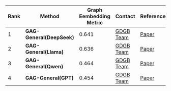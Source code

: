|Rank|Method|Graph Eembedding Metric|Contact|References|Date|
|--|--|--|--|--|--|
|1|**GAG-General(DeepSeek)**|0.641|[GDGB Team](peng_jie@ruc.edu.cn)|[Paper]()|06.03.2025|
|2|**GAG-General(Llama)**|0.636|[GDGB Team](peng_jie@ruc.edu.cn)|[Paper]()|06.03.2025|
|3|**GAG-General(Qwen)**|0.464|[GDGB Team](peng_jie@ruc.edu.cn)|[Paper]()|06.03.2025|
|4|**GAG-General(GPT)**|0.454|[GDGB Team](peng_jie@ruc.edu.cn)|[Paper]()|06.03.2025|
